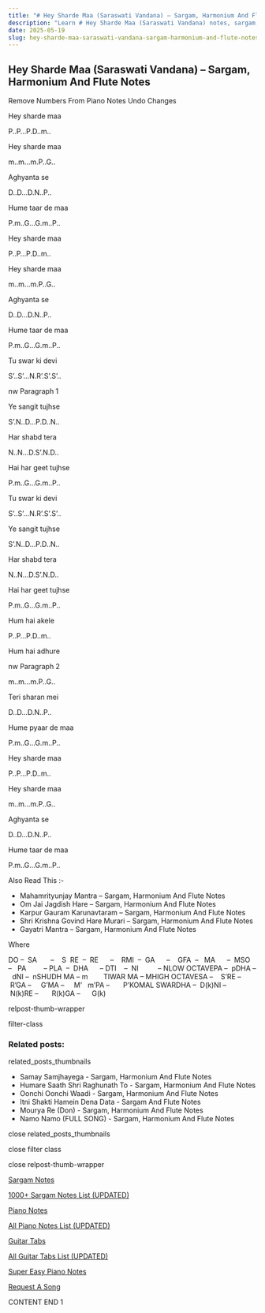 ```yaml
---
title: "# Hey Sharde Maa (Saraswati Vandana) – Sargam, Harmonium And Flute Notes"
description: "Learn # Hey Sharde Maa (Saraswati Vandana) notes, sargam, harmonium notations and flute notes. Easy step-by-step tutorial for beginners."
date: 2025-05-19
slug: hey-sharde-maa-saraswati-vandana-sargam-harmonium-and-flute-notes
---
```


## Hey Sharde Maa (Saraswati Vandana) – Sargam, Harmonium And Flute Notes

Remove Numbers From Piano Notes
Undo Changes

Hey sharde maa

P..P…P.D..m..

Hey sharde maa

m..m…m.P..G..

Aghyanta se

D..D…D.N..P..

Hume taar de maa

P.m..G…G.m..P..

Hey sharde maa

P..P…P.D..m..

Hey sharde maa

m..m…m.P..G..

Aghyanta se

D..D…D.N..P..

Hume taar de maa

P.m..G…G.m..P..

Tu swar ki devi

S’..S’…N.R’.S’.S’..

nw Paragraph 1

Ye sangit tujhse

S’.N..D…P.D..N..

Har shabd tera

N..N…D.S’.N.D..

Hai har geet tujhse

P.m..G…G.m..P..

Tu swar ki devi

S’..S’…N.R’.S’.S’..

Ye sangit tujhse

S’.N..D…P.D..N..

Har shabd tera

N..N…D.S’.N.D..

Hai har geet tujhse

P.m..G…G.m..P..

Hum hai akele

P..P…P.D..m..

Hum hai adhure

nw Paragraph 2

m..m…m.P..G..

Teri sharan mei

D..D…D.N..P..

Hume pyaar de maa

P.m..G…G.m..P..

Hey sharde maa

P..P…P.D..m..

Hey sharde maa

m..m…m.P..G..

Aghyanta se

D..D…D.N..P..

Hume taar de maa

P.m..G…G.m..P..

Also Read This :-

* Mahamrityunjay Mantra – Sargam, Harmonium And Flute Notes
* Om Jai Jagdish Hare – Sargam, Harmonium And Flute Notes
* Karpur Gauram Karunavtaram – Sargam, Harmonium And Flute Notes
* Shri Krishna Govind Hare Murari – Sargam, Harmonium And Flute Notes
* Gayatri Mantra – Sargam, Harmonium And Flute Notes

Where

DO –  SA       –    S  RE  –  RE      –    RMI  –  GA      –    GFA  –   MA      –  MSO  –   PA         – PLA  –  DHA      – DTI    –  NI          – NLOW OCTAVEPA –  pDHA –  dNI –  nSHUDH MA – m        TIWAR MA – MHIGH OCTAVESA –    S’RE –     R’GA –     G’MA –     M’   m’PA –       P’KOMAL SWARDHA –  D(k)NI –       N(k)RE –       R(k)GA –      G(k)

relpost-thumb-wrapper

filter-class

### Related posts:

related_posts_thumbnails

* Samay Samjhayega - Sargam, Harmonium And Flute Notes
* Humare Saath Shri Raghunath To - Sargam, Harmonium And Flute Notes
* Oonchi Oonchi Waadi - Sargam, Harmonium And Flute Notes
* Itni Shakti Hamein Dena Data - Sargam And Flute Notes
* Mourya Re (Don) - Sargam, Harmonium And Flute Notes
* Namo Namo (FULL SONG) - Sargam, Harmonium And Flute Notes

close related_posts_thumbnails

close filter class

close relpost-thumb-wrapper

[Sargam Notes](/sargam-notes.html)

[1000+ Sargam Notes List (UPDATED)](/all-songs-list-sargam-notes.html)

[Piano Notes](/piano-notes.html)

[All Piano Notes List (UPDATED)](/all-songs-list-piano-notes.html)

[Guitar Tabs](/guitar-tabs.html)

[All Guitar Tabs List (UPDATED)](/all-songs-list-guitar-tabs.html)

[Super Easy Piano Notes](https://studywall.in/)

[Request A Song](/request-a-song.html)

CONTENT END 1

